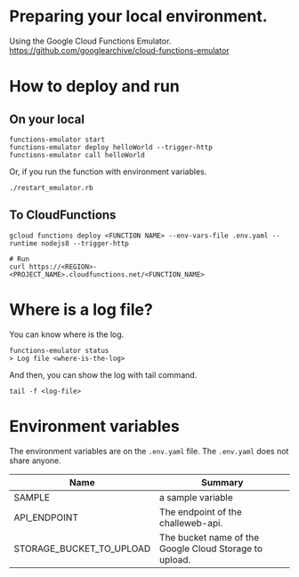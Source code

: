 # Preparing your local environment.

Using the Google Cloud Functions Emulator.
https://github.com/googlearchive/cloud-functions-emulator

# How to deploy and run
## On your local

```
functions-emulator start
functions-emulator deploy helloWorld --trigger-http
functions-emulator call helloWorld
```

Or, if you run the function with environment variables.

```
./restart_emulator.rb
```

## To CloudFunctions

```
gcloud functions deploy <FUNCTION NAME> --env-vars-file .env.yaml --runtime nodejs8 --trigger-http

# Run
curl https://<REGION>-<PROJECT_NAME>.cloudfunctions.net/<FUNCTION_NAME>
```

# Where is a log file?

You can know where is the log.
```
functions-emulator status
> Log file <where-is-the-log>
```

And then, you can show the log with tail command.
```
tail -f <log-file>
```

# Environment variables

The environment variables are on the `.env.yaml` file.
The `.env.yaml` does not share anyone.

| Name | Summary |
| --- | --- |
| SAMPLE | a sample variable |
| API_ENDPOINT | The endpoint of the challeweb-api. |
| STORAGE_BUCKET_TO_UPLOAD | The bucket name of the Google Cloud Storage to upload. |
